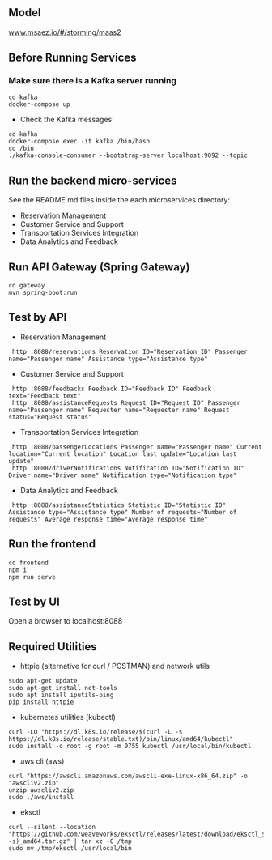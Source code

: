# 

## Model
www.msaez.io/#/storming/maas2

## Before Running Services
### Make sure there is a Kafka server running
```
cd kafka
docker-compose up
```
- Check the Kafka messages:
```
cd kafka
docker-compose exec -it kafka /bin/bash
cd /bin
./kafka-console-consumer --bootstrap-server localhost:9092 --topic
```

## Run the backend micro-services
See the README.md files inside the each microservices directory:

- Reservation Management
- Customer Service and Support
- Transportation Services Integration
- Data Analytics and Feedback


## Run API Gateway (Spring Gateway)
```
cd gateway
mvn spring-boot:run
```

## Test by API
- Reservation Management
```
 http :8088/reservations Reservation ID="Reservation ID" Passenger name="Passenger name" Assistance type="Assistance type" 
```
- Customer Service and Support
```
 http :8088/feedbacks Feedback ID="Feedback ID" Feedback text="Feedback text" 
 http :8088/assistanceRequests Request ID="Request ID" Passenger name="Passenger name" Requester name="Requester name" Request status="Request status" 
```
- Transportation Services Integration
```
 http :8088/passengerLocations Passenger name="Passenger name" Current location="Current location" Location last update="Location last update" 
 http :8088/driverNotifications Notification ID="Notification ID" Driver name="Driver name" Notification type="Notification type" 
```
- Data Analytics and Feedback
```
 http :8088/assistanceStatistics Statistic ID="Statistic ID" Assistance type="Assistance type" Number of requests="Number of requests" Average response time="Average response time" 
```


## Run the frontend
```
cd frontend
npm i
npm run serve
```

## Test by UI
Open a browser to localhost:8088

## Required Utilities

- httpie (alternative for curl / POSTMAN) and network utils
```
sudo apt-get update
sudo apt-get install net-tools
sudo apt install iputils-ping
pip install httpie
```

- kubernetes utilities (kubectl)
```
curl -LO "https://dl.k8s.io/release/$(curl -L -s https://dl.k8s.io/release/stable.txt)/bin/linux/amd64/kubectl"
sudo install -o root -g root -m 0755 kubectl /usr/local/bin/kubectl
```

- aws cli (aws)
```
curl "https://awscli.amazonaws.com/awscli-exe-linux-x86_64.zip" -o "awscliv2.zip"
unzip awscliv2.zip
sudo ./aws/install
```

- eksctl 
```
curl --silent --location "https://github.com/weaveworks/eksctl/releases/latest/download/eksctl_$(uname -s)_amd64.tar.gz" | tar xz -C /tmp
sudo mv /tmp/eksctl /usr/local/bin
```

